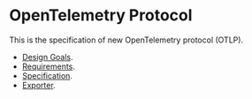 # OpenTelemetry Protocol

This is the specification of new OpenTelemetry protocol (OTLP).

- [Design Goals](design-goals.md).
- [Requirements](requirements.md).
- [Specification](otlp.md).
- [Exporter](exporter.md).
